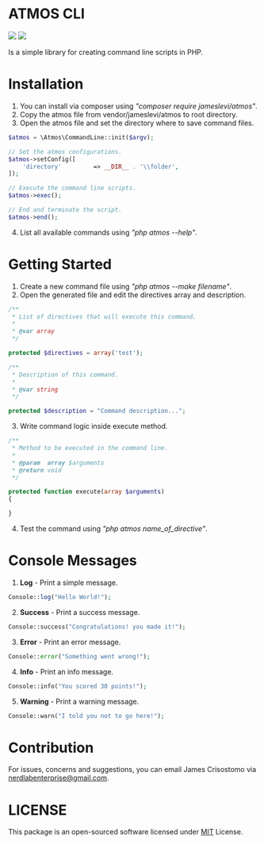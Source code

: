# ATMOS CLI

![](https://img.shields.io/badge/packagist-v1.0.0-informational?style=flat&logo=<LOGO_NAME>&logoColor=white&color=2bbc8a) ![](https://img.shields.io/badge/license-MIT-informational?style=flat&logo=<LOGO_NAME>&logoColor=white&color=2bbc8a)

Is a simple library for creating command line scripts in PHP.

# Installation
1. You can install via composer using *"composer require jameslevi/atmos"*.
2. Copy the atmos file from vendor/jameslevi/atmos to root directory.
3. Open the atmos file and set the directory where to save command files.
```php
$atmos = \Atmos\CommandLine::init($argv);

// Set the atmos configurations.
$atmos->setConfig([
    'directory'         => __DIR__ . '\\folder',
]);

// Execute the command line scripts.
$atmos->exec();

// End and terminate the script.
$atmos->end();
```
4. List all available commands using *"php atmos --help"*.  

# Getting Started  
1. Create a new command file using *"php atmos --make filename"*.
2. Open the generated file and edit the directives array and description.
```php
/**
 * List of directives that will execute this command.
 *
 * @var array
 */

protected $directives = array('test');

/**
 * Description of this command.
 *
 * @var string
 */

protected $description = "Command description...";
```  
3. Write command logic inside execute method.
```php
/**
 * Method to be executed in the command line.
 *
 * @param  array $arguments
 * @return void
 */

protected function execute(array $arguments)
{

}
```  
4. Test the command using *"php atmos name_of_directive"*.

# Console Messages
1. **Log** - Print a simple message.
```php
Console::log("Hello World!");
```
2. **Success** - Print a success message.
```php
Console::success("Congratulations! you made it!");
```
3. **Error** - Print an error message.
```php
Console::error("Something went wrong!");
```
4. **Info** - Print an info message.
```php
Console::info("You scored 30 points!");
```
5. **Warning** - Print a warning message.
```php
Console::warn("I told you not to go here!");
```

# Contribution
For issues, concerns and suggestions, you can email James Crisostomo via nerdlabenterprise@gmail.com.

# LICENSE  
This package is an open-sourced software licensed under [MIT](https://opensource.org/licenses/MIT) License.

